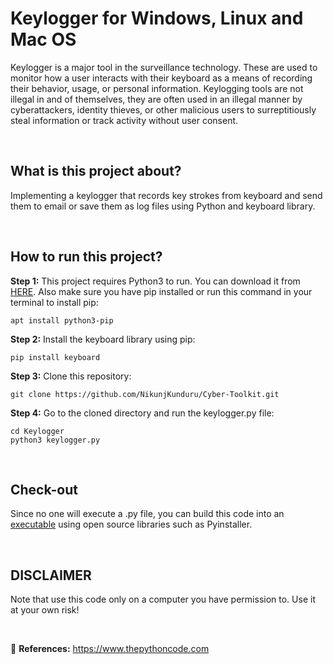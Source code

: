 # Keylogger for Windows, Linux and Mac OS
Keylogger is a major tool in the surveillance technology. These are used to monitor how a user interacts with their keyboard as a means of recording their behavior, usage, or personal information. Keylogging tools are not illegal in and of themselves, they are often used in an illegal manner by cyberattackers, identity thieves, or other malicious users to surreptitiously steal information or track activity without user consent.

&nbsp;
## What is this project about?
Implementing a keylogger that records key strokes from keyboard and send them to email or save them as log files using Python and keyboard library.

&nbsp;
## How to run this project?
**Step 1:** 
This project requires Python3 to run. You can download it from [HERE](https://www.python.org/downloads/). Also make sure you have pip installed or run this command in your terminal to install pip:
    
    apt install python3-pip

**Step 2:**
Install the keyboard library using pip:
    
    pip install keyboard

**Step 3:**
Clone this repository:
    
    git clone https://github.com/NikunjKunduru/Cyber-Toolkit.git

**Step 4:**
Go to the cloned directory and run the keylogger.py file:
    
    cd Keylogger
    python3 keylogger.py

&nbsp;
## Check-out
Since no one will execute a .py file, you can build this code into an [executable](https://www.thepythoncode.com/article/building-python-files-into-stand-alone-executables-using-pyinstaller) using open source libraries such as Pyinstaller.

&nbsp;
## DISCLAIMER 
Note that use this code only on a computer you have permission to. Use it at your own risk!

<br />

🤖 **References:** https://www.thepythoncode.com
